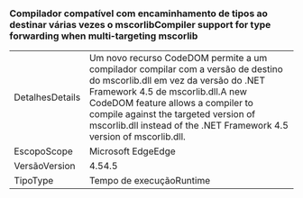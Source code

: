 ### <a name="compiler-support-for-type-forwarding-when-multi-targeting-mscorlib"></a><span data-ttu-id="322a9-101">Compilador compatível com encaminhamento de tipos ao destinar várias vezes o mscorlib</span><span class="sxs-lookup"><span data-stu-id="322a9-101">Compiler support for type forwarding when multi-targeting mscorlib</span></span>

|   |   |
|---|---|
|<span data-ttu-id="322a9-102">Detalhes</span><span class="sxs-lookup"><span data-stu-id="322a9-102">Details</span></span>|<span data-ttu-id="322a9-103">Um novo recurso CodeDOM permite a um compilador compilar com a versão de destino do mscorlib.dll em vez da versão do .NET Framework 4.5 de mscorlib.dll.</span><span class="sxs-lookup"><span data-stu-id="322a9-103">A new CodeDOM feature allows a compiler to compile against the targeted version of mscorlib.dll instead of the .NET Framework 4.5 version of mscorlib.dll.</span></span>|
|<span data-ttu-id="322a9-104">Escopo</span><span class="sxs-lookup"><span data-stu-id="322a9-104">Scope</span></span>|<span data-ttu-id="322a9-105">Microsoft Edge</span><span class="sxs-lookup"><span data-stu-id="322a9-105">Edge</span></span>|
|<span data-ttu-id="322a9-106">Versão</span><span class="sxs-lookup"><span data-stu-id="322a9-106">Version</span></span>|<span data-ttu-id="322a9-107">4.5</span><span class="sxs-lookup"><span data-stu-id="322a9-107">4.5</span></span>|
|<span data-ttu-id="322a9-108">Tipo</span><span class="sxs-lookup"><span data-stu-id="322a9-108">Type</span></span>|<span data-ttu-id="322a9-109">Tempo de execução</span><span class="sxs-lookup"><span data-stu-id="322a9-109">Runtime</span></span>|

